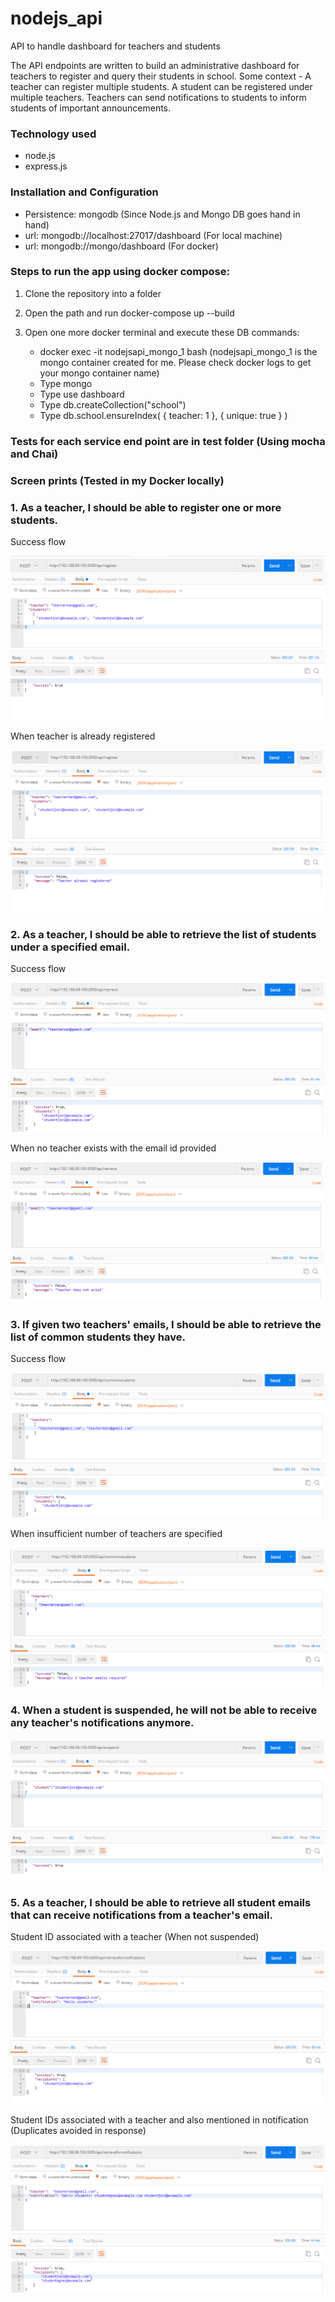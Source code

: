 # nodejs_api
API to handle dashboard for teachers and students

The API endpoints are written to build an administrative dashboard for teachers to register and query their students in school. Some context - A teacher can register multiple students. A student can be registered under multiple teachers. Teachers can send notifications to students to inform students of important announcements.

### Technology used

* node.js
* express.js

### Installation and Configuration

* Persistence: mongodb (Since Node.js and Mongo DB goes hand in hand)
* url: mongodb://localhost:27017/dashboard (For local machine)
* url: mongodb://mongo/dashboard (For docker)

### Steps to run the app using docker compose:
1. Clone the repository into a folder
2. Open the path and run docker-compose up --build
3. Open one more docker terminal and execute these DB commands:
	
	* docker exec -it nodejsapi_mongo_1 bash (nodejsapi_mongo_1 is the mongo container created for me. Please check docker logs to get your mongo container name)
	* Type mongo
	* Type use dashboard
	* Type db.createCollection("school")
	* Type db.school.ensureIndex( { teacher: 1 }, { unique: true } )
	
### Tests for each service end point are in test folder (Using mocha and Chai)

### Screen prints (Tested in my Docker locally)
### 1. As a teacher, I should be able to register one or more students.

Success flow

![alt text](/misc/reg1.jpg "Title")

When teacher is already registered

![alt text](/misc/reg2.jpg "Title")

### 2. As a teacher, I should be able to retrieve the list of students under a specified email.

Success flow

![alt text](/misc/ret1.jpg "Title")

When no teacher exists with the email id provided

![alt text](/misc/ret2.jpg "Title")


### 3. If given two teachers' emails, I should be able to retrieve the list of common students they have.

Success flow

![alt text](/misc/comm1.jpg "Title")

When insufficient number of teachers are specified

![alt text](/misc/comm2.jpg "Title")

### 4. When a student is suspended, he will not be able to receive any teacher's notifications anymore.

![alt text](/misc/sus1.jpg "Title")

### 5. As a teacher, I should be able to retrieve all student emails that can receive notifications from a teacher's email.

Student ID associated with a teacher (When not suspended)

![alt text](/misc/not1.jpg "Title")

Student IDs associated with a teacher and also mentioned in notification (Duplicates avoided in response)

![alt text](/misc/not2.jpg "Title")
